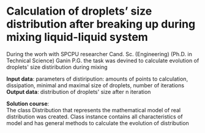 # Calculation of droplets’ size distribution after breaking up during mixing liquid-liquid system

During the worh with SPCPU researcher Cand. Sc. (Engineering) (Ph.D. in Technical Science) Ganin P.G. the task was devined to calculate evolution of droplets' size distiribution during mixing

**Input data**: parameters of distiripution: amounts of points to calculation, dissipation, minimal and maximal size of droplets, number of iterations  
**Output data**: distribution of droplets' size after n iteration

**Solution course**:  
The class Distribution that represents the mathematical model of real distribution was created. Class instance contains all characteristics of model and has general methods to calculate the evolution of distribution
